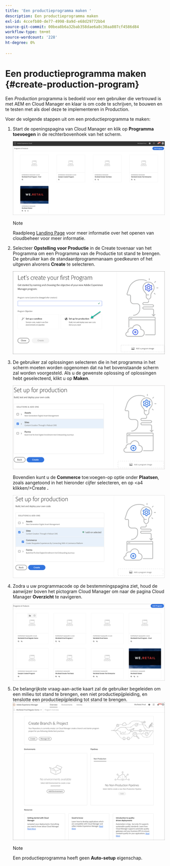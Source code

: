 ```yaml
---
title: 'Een productieprogramma maken '
description: Een productieprogramma maken
exl-id: 4ccefb80-de77-4998-8a9d-e68d29772bb4
source-git-commit: 00bea8b6a32bab358dae6a8c30aa807cf4586d84
workflow-type: tm+mt
source-wordcount: '228'
ht-degree: 0%

---
```


# Een productieprogramma maken {#create-production-program}

Een *Production* programma is bedoeld voor een gebruiker die vertrouwd is met AEM en Cloud Manager en klaar is om code te schrijven, te bouwen en te testen met als doel deze te implementeren in Production.

Voer de volgende stappen uit om een productieprogramma te maken:

1. Start de openingspagina van Cloud Manager en klik op **Programma toevoegen** in de rechterbovenhoek van het scherm.

   ![](assets/first_timelogin1.png)

   >[!NOTE]
   >Raadpleeg [Landing Page](/help/onboarding/what-is-required/navigate-to-cloud-manager.md) voor meer informatie over het openen van cloudbeheer voor meer informatie.

1. Selecteer **Opstelling voor Productie** in de Create tovenaar van het Programma om een Programma van de Productie tot stand te brengen. De gebruiker kan de standaardprogrammanaam goedkeuren of het uitgeven alvorens **Create** te selecteren.

   ![](assets/create-prod1.png)

1. De gebruiker zal oplossingen selecteren die in het programma in het scherm moeten worden opgenomen dat na het bovenstaande scherm zal worden voorgesteld. Als u de gewenste oplossing of oplossingen hebt geselecteerd, klikt u op **Maken**.


   ![](assets/setup-prod-select.png)

   Bovendien kunt u de **Commerce** toe:voegen-op optie onder **Plaatsen**, zoals aangetoond in het hieronder cijfer selecteren, en op &lt;a4 klikken/>Create **.**

   ![](assets/setup-prod-commerce.png)

1. Zodra u uw programmacode op de bestemmingspagina ziet, houd de aanwijzer boven het pictogram Cloud Manager om naar de pagina Cloud Manager **Overzicht** te navigeren.

   ![](assets/set-up-prod4.png)

1. De belangrijkste vraag-aan-actie kaart zal de gebruiker begeleiden om een milieu tot stand te brengen, een niet productiepijpleiding, en tenslotte een productiepijpleiding tot stand te brengen.
   ![](assets/set-up-prod5.png)


   >[!NOTE]
   >Een productieprogramma heeft geen **Auto-setup** eigenschap.
